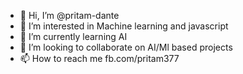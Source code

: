 - 👋 Hi, I’m @pritam-dante
- 👀 I’m interested in Machine learning and javascript
- 🌱 I’m currently learning AI 
- 💞️ I’m looking to collaborate on AI/Ml based projects
- 📫 How to reach me fb.com/pritam377

<!---
pritam-dante/pritam-dante is a ✨ special ✨ repository because its `README.md` (this file) appears on your GitHub profile.
You can click the Preview link to take a look at your changes.
--->
